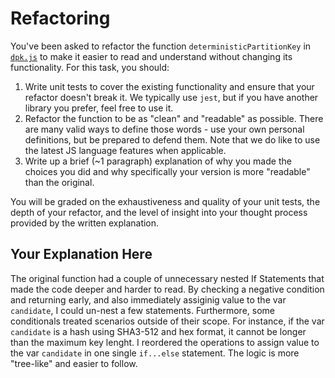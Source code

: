 # Refactoring

You've been asked to refactor the function `deterministicPartitionKey` in [`dpk.js`](dpk.js) to make it easier to read and understand without changing its functionality. For this task, you should:

1. Write unit tests to cover the existing functionality and ensure that your refactor doesn't break it. We typically use `jest`, but if you have another library you prefer, feel free to use it.
2. Refactor the function to be as "clean" and "readable" as possible. There are many valid ways to define those words - use your own personal definitions, but be prepared to defend them. Note that we do like to use the latest JS language features when applicable.
3. Write up a brief (~1 paragraph) explanation of why you made the choices you did and why specifically your version is more "readable" than the original.

You will be graded on the exhaustiveness and quality of your unit tests, the depth of your refactor, and the level of insight into your thought process provided by the written explanation.

## Your Explanation Here

The original function had a couple of unnecessary nested If Statements that made the code deeper and harder to read. By checking a negative condition and returning early, and also immediately assiginig value to the var `candidate`, I could un-nest a few statements. Furthermore, some conditionals treated scenarios outside of their scope. For instance, if the var `candidate` is a hash using SHA3-512 and hex format, it cannot be longer than the maximum key lenght. I reordered the operations to assign value to the var `candidate` in one single `if...else` statement. The logic is more "tree-like" and easier to follow. 